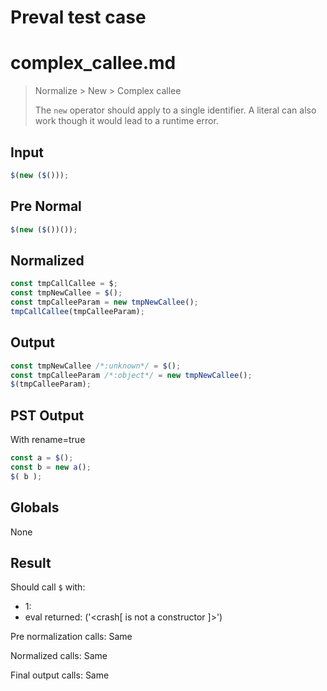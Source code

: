 # Preval test case

# complex_callee.md

> Normalize > New > Complex callee
>
> The `new` operator should apply to a single identifier. A literal can also work though it would lead to a runtime error.

## Input

`````js filename=intro
$(new ($()));
`````

## Pre Normal


`````js filename=intro
$(new ($())());
`````

## Normalized


`````js filename=intro
const tmpCallCallee = $;
const tmpNewCallee = $();
const tmpCalleeParam = new tmpNewCallee();
tmpCallCallee(tmpCalleeParam);
`````

## Output


`````js filename=intro
const tmpNewCallee /*:unknown*/ = $();
const tmpCalleeParam /*:object*/ = new tmpNewCallee();
$(tmpCalleeParam);
`````

## PST Output

With rename=true

`````js filename=intro
const a = $();
const b = new a();
$( b );
`````

## Globals

None

## Result

Should call `$` with:
 - 1: 
 - eval returned: ('<crash[ <ref> is not a constructor ]>')

Pre normalization calls: Same

Normalized calls: Same

Final output calls: Same
